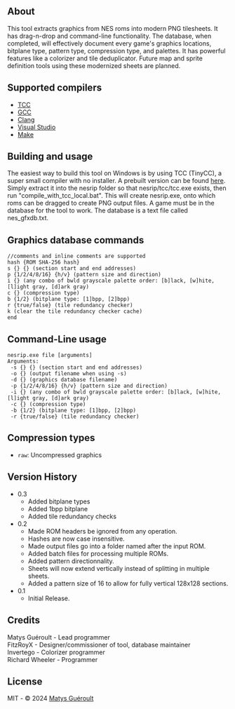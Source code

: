 ## About

This tool extracts graphics from NES roms into modern PNG tilesheets. It has drag-n-drop and command-line functionality. The database, when completed, will effectively document every game's graphics locations, bitplane type, pattern type, compression type, and palettes. It has powerful features like a colorizer and tile deduplicator. Future map and sprite definition tools using these modernized sheets are planned.

## Supported compilers
* [TCC](https://github.com/TinyCC/tinycc)
* [GCC](https://www.mingw-w64.org/)
* [Clang](https://clang.llvm.org/)
* [Visual Studio](https://visualstudio.microsoft.com/)
* [Make](https://www.gnu.org/software/make)

## Building and usage

The easiest way to build this tool on Windows is by using TCC (TinyCC), a super small compiler with no installer. A prebuilt version can be found [here](https://github.com/FitzRoyX/tinycc/releases/tag/tcc_20251005). Simply extract it into the nesrip folder so that nesrip/tcc/tcc.exe exists, then run "compile_with_tcc_local.bat". This will create nesrip.exe, onto which roms can be dragged to create PNG output files. A game must be in the database for the tool to work. The database is a text file called nes_gfxdb.txt.

## Graphics database commands
```
//comments and inline comments are supported
hash {ROM SHA-256 hash}
s {} {} (section start and end addresses)
p {1/2/4/8/16} {h/v} (pattern size and direction)
i {} (any combo of bwld grayscale palette order: [b]lack, [w]hite, [l]ight gray, [d]ark gray)
c {} (compression type)
b {1/2} (bitplane type: [1]bpp, [2]bpp)
r {true/false} (tile redundancy checker)
k (clear the tile redundancy checker cache)
end
```

## Command-Line usage
```
nesrip.exe file [arguments]                                                                                      
Arguments:
 -s {} {} (section start and end addresses)
 -o {} (output filename when using -s)
 -d {} (graphics database filename)
 -p {1/2/4/8/16} {h/v} (pattern size and direction)
 -i {} (any combo of bwld grayscale palette order: [b]lack, [w]hite, [l]ight gray, [d]ark gray)
 -c {} (compression type)
 -b {1/2} (bitplane type: [1]bpp, [2]bpp)
 -r {true/false} (tile redundancy checker)
```

## Compression types

* `raw`: Uncompressed graphics

## Version History

* 0.3
	* Added bitplane types
	* Added 1bpp bitplane
	* Added tile redundancy checks
* 0.2
	* Made ROM headers be ignored from any operation.
	* Hashes are now case insensitive.
	* Made output files go into a folder named after the input ROM.
	* Added batch files for processing multiple ROMs.
	* Added pattern directionnality.
	* Sheets will now extend vertically instead of splitting in multiple sheets.
	* Added a pattern size of 16 to allow for fully vertical 128x128 sections.
* 0.1
	* Initial Release.

## Credits

Matys Guéroult - Lead programmer<br>
FitzRoyX - Designer/commissioner of tool, database maintainer<br>
Invertego - Colorizer programmer<br>
Richard Wheeler - Programmer<br>

## License

MIT - © 2024 [Matys Guéroult](https://github.com/GeekJoystick)

